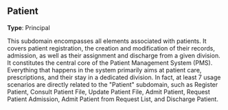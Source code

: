 ## Patient

**Type**: Principal

This subdomain encompasses all elements associated with patients. It covers patient registration, the creation and modification of their records, admission, as well as their assignment and discharge from a given division. It constitutes the central core of the Patient Management System (PMS). Everything that happens in the system primarily aims at patient care, prescriptions, and their stay in a dedicated division. In fact, at least 7 usage scenarios are directly related to the "Patient" subdomain, such as Register Patient, Consult Patient File, Update Patient File, Admit Patient, Request Patient Admission, Admit Patient from Request List, and Discharge Patient.
